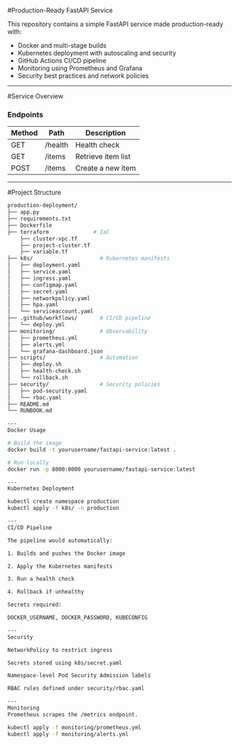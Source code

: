 #Production-Ready FastAPI Service

This repository contains a simple FastAPI service made production-ready with:
- Docker and multi-stage builds
- Kubernetes deployment with autoscaling and security
- GitHub Actions CI/CD pipeline
- Monitoring using Prometheus and Grafana
- Security best practices and network policies

---

#Service Overview

### Endpoints
| Method | Path       | Description              |
|--------|------------|--------------------------|
| GET    | /health    | Health check             |
| GET    | /items     | Retrieve item list       |
| POST   | /items     | Create a new item        |

---

#Project Structure

```bash
production-deployment/
├── app.py
├── requirements.txt
├── Dockerfile
├── terraform              # IaC
    ├── cluster-vpc.tf
    ├── project-cluster.tf
    ├── variable.tf
├── k8s/                     # Kubernetes manifests
│   ├── deployment.yaml
│   ├── service.yaml
│   ├── ingress.yaml
│   ├── configmap.yaml
│   ├── secret.yaml
│   ├── networkpolicy.yaml
│   ├── hpa.yaml
│   └── serviceaccount.yaml
├── .github/workflows/       # CI/CD pipeline
│   └── deploy.yml
├── monitoring/              # Observability
│   ├── prometheus.yml
│   ├── alerts.yml
│   └── grafana-dashboard.json
├── scripts/                 # Automation
│   ├── deploy.sh
│   ├── health-check.sh
│   └── rollback.sh
├── security/                # Security policies
│   ├── pod-security.yaml
│   └── rbac.yaml
├── README.md
└── RUNBOOK.md

---
Docker Usage

# Build the image
docker build -t yourusername/fastapi-service:latest .

# Run locally
docker run -p 8000:8000 yourusername/fastapi-service:latest

---
Kubernetes Deployment

kubectl create namespace production
kubectl apply -f k8s/ -n production

---
CI/CD Pipeline

The pipeline would automatically:

1. Builds and pushes the Docker image

2. Apply the Kubernetes manifests

3. Run a health check

4. Rollback if unhealthy

Secrets required:

DOCKER_USERNAME, DOCKER_PASSWORD, KUBECONFIG

---
Security

NetworkPolicy to restrict ingress

Secrets stored using k8s/secret.yaml

Namespace-level Pod Security Admission labels

RBAC rules defined under security/rbac.yaml

---
Monitoring
Prometheus scrapes the /metrics endpoint.

kubectl apply -f monitoring/prometheus.yml
kubectl apply -f monitoring/alerts.yml



